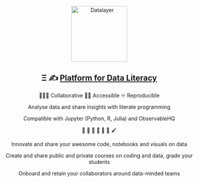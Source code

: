 <div align="center">
  <a href="https://datalayer.io">
    <img
      alt="Datalayer"
      src="https://assets.datalayer.design/datalayer-25.svg"
      width="150"
    />
  </a>
</div>

<h2 align="center">
  Ξ ✍️ <a href="https://datalayer.io">Platform for Data Literacy</a>
</h2>

<p align="center">
  🧑‍🤝‍🧑 Collaborative 🧑‍🦯 Accessible ♾️ Reproducible
</p>

<p align="center">
  Analyse data and share insights with literate programming
</p>

<p align="center">
  Compatible with Jupyter (Python, R, Julia) and ObservableHQ
</p>

<p align="center">
  🧬 🧪 🔬 📐 🔭 📡 🖌️
</p>

<div align="center">
<p>Innovate and share your awesome code, notebooks and visuals on data</p>
<p>Create and share public and private courses on coding and data, grade your students</p>
<p>Onboard and retain your collaborators around data-minded teams</p>
</div>
